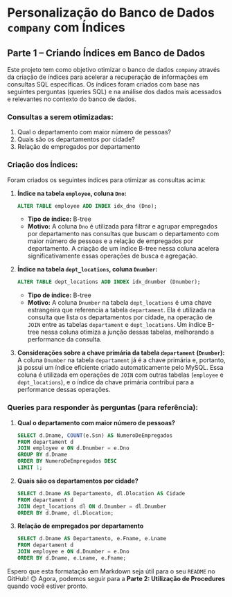# Personalização do Banco de Dados `company` com Índices

## Parte 1 – Criando Índices em Banco de Dados

Este projeto tem como objetivo otimizar o banco de dados `company` através da criação de índices para acelerar a recuperação de informações em consultas SQL específicas. Os índices foram criados com base nas seguintes perguntas (queries SQL) e na análise dos dados mais acessados e relevantes no contexto do banco de dados.

### Consultas a serem otimizadas:

1.  Qual o departamento com maior número de pessoas?
2.  Quais são os departamentos por cidade?
3.  Relação de empregados por departamento

### Criação dos Índices:

Foram criados os seguintes índices para otimizar as consultas acima:

1.  **Índice na tabela `employee`, coluna `Dno`:**
    ```sql
    ALTER TABLE employee ADD INDEX idx_dno (Dno);
    ```
    * **Tipo de índice:** B-tree
    * **Motivo:** A coluna `Dno` é utilizada para filtrar e agrupar empregados por departamento nas consultas que buscam o departamento com maior número de pessoas e a relação de empregados por departamento. A criação de um índice B-tree nessa coluna acelera significativamente essas operações de busca e agregação.

2.  **Índice na tabela `dept_locations`, coluna `Dnumber`:**
    ```sql
    ALTER TABLE dept_locations ADD INDEX idx_dnumber (Dnumber);
    ```
    * **Tipo de índice:** B-tree
    * **Motivo:** A coluna `Dnumber` na tabela `dept_locations` é uma chave estrangeira que referencia a tabela `departament`. Ela é utilizada na consulta que lista os departamentos por cidade, na operação de `JOIN` entre as tabelas `departament` e `dept_locations`. Um índice B-tree nessa coluna otimiza a junção dessas tabelas, melhorando a performance da consulta.

3.  **Considerações sobre a chave primária da tabela `departament` (`Dnumber`):**
    A coluna `Dnumber` na tabela `departament` já é a chave primária e, portanto, já possui um índice eficiente criado automaticamente pelo MySQL. Essa coluna é utilizada em operações de `JOIN` com outras tabelas (`employee` e `dept_locations`), e o índice da chave primária contribui para a performance dessas operações.

### Queries para responder às perguntas (para referência):

1.  **Qual o departamento com maior número de pessoas?**
    ```sql
    SELECT d.Dname, COUNT(e.Ssn) AS NumeroDeEmpregados
    FROM departament d
    JOIN employee e ON d.Dnumber = e.Dno
    GROUP BY d.Dname
    ORDER BY NumeroDeEmpregados DESC
    LIMIT 1;
    ```

2.  **Quais são os departamentos por cidade?**
    ```sql
    SELECT d.Dname AS Departamento, dl.Dlocation AS Cidade
    FROM departament d
    JOIN dept_locations dl ON d.Dnumber = dl.Dnumber
    ORDER BY d.Dname, dl.Dlocation;
    ```

3.  **Relação de empregados por departamento**
    ```sql
    SELECT d.Dname AS Departamento, e.Fname, e.Lname
    FROM departament d
    JOIN employee e ON d.Dnumber = e.Dno
    ORDER BY d.Dname, e.Lname, e.Fname;
    ```

Espero que esta formatação em Markdown seja útil para o seu `README` no GitHub! 😊 Agora, podemos seguir para a **Parte 2: Utilização de Procedures** quando você estiver pronto.
